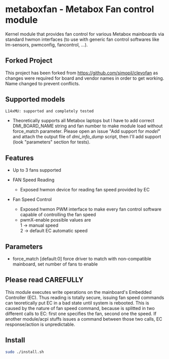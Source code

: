# metaboxfan - Metabox Fan control module

Kernel module that provides fan control for various Metabox mainboards via standard hwmon interfaces (to use with generic fan control softwares like lm-sensors, pwmconfig, fancontrol, ...).

## Forked Project

This project has been forked from https://github.com/simopil/clevofan as changes were required for board and vendor names in order to get working.
Name changed to prevent conflicts.

## Supported models
```bash
L14xMU: supported and completely tested
```
* Theoretically supports all Metabox laptops but I have to add correct DMI_BOARD_NAME string and fan number to make module load without force_match parameter. Please open an issue "Add support for *model*" and attach the output file of *dmi_info_dump* script, then I'll add support (look "parameters" section for tests).

## Features

* Up to 3 fans supported

* FAN Speed Reading
  - Exposed hwmon device for reading fan speed provided by EC

* Fan Speed Control
  - Exposed hwmon PWM interface to make every fan control software capable of controlling the fan speed
  - pwmX-enable possible values are <br>
  1 -> manual speed <br>
  2 -> default EC automatic speed

## Parameters

* force_match [default:0] force driver to match with non-compatible mainboard, set number of fans to enable
  
## Please read CAREFULLY
This module executes write operations on the mainboard's Embedded Controller (EC). Thus reading is totally secure, issuing fan speed commands can teoretically put EC in a bad state until system is rebooted. This is caused by the nature of fan speed command, because is splitted in two different calls to EC: first one specifies the fan, second one the speed. If another module/acpi stuffs issues a command between those two calls, EC response/action is unpredictable.

## Install
```bash
sudo ./install.sh

```

